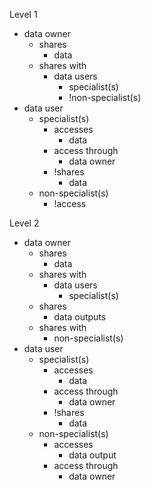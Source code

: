 Level 1
- data owner
	- shares
		- data
	- shares with
		- data users
			- specialist(s)
			- !non-specialist(s)
- data user
	- specialist(s)
		- accesses
			- data
		- access through
			- data owner
		- !shares
			- data
	- non-specialist(s)
		- !access

 
Level 2
- data owner
	- shares
		- data 
	- shares with
		- data users
			- specialist(s)
	- shares
		- data outputs
	- shares with
		- non-specialist(s)
- data user
	- specialist(s)
		- accesses
			- data
		- access through
			- data owner
		- !shares
			- data
	- non-specialist(s)
		- accesses
			- data output
		- access through
			- data owner